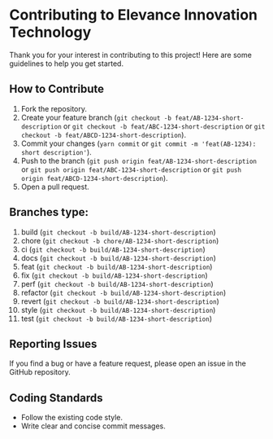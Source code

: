 # Contributing to Elevance Innovation Technology

Thank you for your interest in contributing to this project! Here are some guidelines to help you get started.

## How to Contribute

1. Fork the repository.
2. Create your feature branch (`git checkout -b feat/AB-1234-short-description` or
   `git checkout -b feat/ABC-1234-short-description` or `git checkout -b feat/ABCD-1234-short-description`).
3. Commit your changes (`yarn commit` or `git commit -m 'feat(AB-1234): short description'`).
4. Push to the branch (`git push origin feat/AB-1234-short-description` or
   `git push origin feat/ABC-1234-short-description` or `git push origin feat/ABCD-1234-short-description`).
5. Open a pull request.

## Branches type:

1. build (`git checkout -b build/AB-1234-short-description`)
2. chore (`git checkout -b chore/AB-1234-short-description`)
3. ci (`git checkout -b build/AB-1234-short-description`)
4. docs (`git checkout -b build/AB-1234-short-description`)
5. feat (`git checkout -b build/AB-1234-short-description`)
6. fix (`git checkout -b build/AB-1234-short-description`)
7. perf (`git checkout -b build/AB-1234-short-description`)
8. refactor (`git checkout -b build/AB-1234-short-description`)
9. revert (`git checkout -b build/AB-1234-short-description`)
10. style (`git checkout -b build/AB-1234-short-description`)
11. test (`git checkout -b build/AB-1234-short-description`)

## Reporting Issues

If you find a bug or have a feature request, please open an issue in the GitHub repository.

## Coding Standards

- Follow the existing code style.
- Write clear and concise commit messages.
